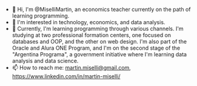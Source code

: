 - 👋 Hi, I'm @MiselliMartin, an economics teacher currently on the path of learning programming.
- 👀 I'm interested in technology, economics, and data analysis.
- 🌱 Currently, I'm learning programming through various channels. I'm studying at two professional formation centers, one focused on databases and OOP, and the other on web design. I'm also part of the Oracle and Alura ONE Program, and I'm on the second stage of the "Argentina Programa", a government initiative where I'm learning data analysis and data science.
- 📫 How to reach me: martin.miselli@gmail.com, https://www.linkedin.com/in/martin-miselli/

<!---
MiselliMartin/MiselliMartin is a ✨ special ✨ repository because its `README.md` (this file) appears on your GitHub profile.
You can click the Preview link to take a look at your changes.
--->
